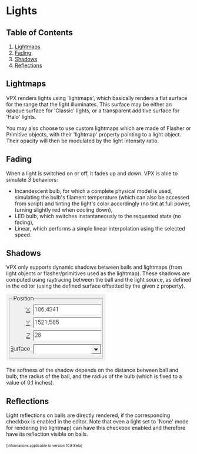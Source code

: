 # Lights

## Table of Contents
1. [Lightmaps](#Lightmaps)
2. [Fading](#Fading)
3. [Shadows](#Shadows)
4. [Reflections](#Reflections)

## Lightmaps
VPX renders lights using 'lightmaps', which basically renders a flat surface for the range that the light illuminates.
This surface may be either an opaque surface for 'Classic' lights, or a transparent additive surface for 'Halo' lights.

You may also choose to use custom lightmaps which are made of Flasher or Primitive objects, with their 'lightmap' property pointing to a light object.
Their opacity will then be modulated by the light intensity ratio.

## Fading
When a light is switched on or off, it fades up and down. VPX is able to simulate 3 behaviors:
- Incandescent bulb, for which a complete physical model is used, simulating the bulb's filament temperature (which can also be accessed from script) and tinting the light's color accordingly (no tint at full power, turning slightly red when cooling down),
- LED bulb, which switches instantaneously to the requested state (no fading),
- Linear, which performs a simple linear interpolation using the selected speed.

## Shadows
VPX only supports dynamic shadows between balls and lightmaps (from light objects or flasher/primitives used as the lightmap).
These shadows are computed using raytracing between the ball and the light source, as defined in the editor (using the defined surface offsetted by the given z property).

![Light position](img/Lights-Position.webp)

The softness of the shadow depends on the distance between ball and bulb, the radius of the ball, and the radius of the bulb (which is fixed to a value of 0.1 inches).

## Reflections
Light reflections on balls are directly rendered, if the corresponding checkbox is enabled in the editor.
Note that even a light set to 'None' mode for rendering (no lightmap) can have this checkbox enabled and therefore have its reflection visible on balls.

<sub><sup>[Informations applicable to version 10.8 Beta]</sup></sub>